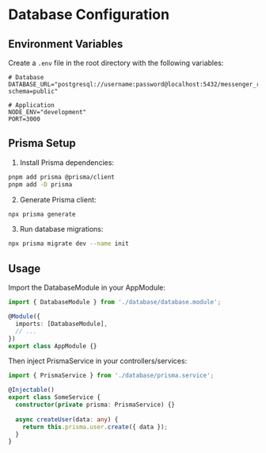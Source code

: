 # Database Configuration

## Environment Variables

Create a `.env` file in the root directory with the following variables:

```env
# Database
DATABASE_URL="postgresql://username:password@localhost:5432/messenger_running_db?schema=public"

# Application
NODE_ENV="development"
PORT=3000
```

## Prisma Setup

1. Install Prisma dependencies:
```bash
pnpm add prisma @prisma/client
pnpm add -D prisma
```

2. Generate Prisma client:
```bash
npx prisma generate
```

3. Run database migrations:
```bash
npx prisma migrate dev --name init
```

## Usage

Import the DatabaseModule in your AppModule:

```typescript
import { DatabaseModule } from './database/database.module';

@Module({
  imports: [DatabaseModule],
  // ...
})
export class AppModule {}
```

Then inject PrismaService in your controllers/services:

```typescript
import { PrismaService } from './database/prisma.service';

@Injectable()
export class SomeService {
  constructor(private prisma: PrismaService) {}
  
  async createUser(data: any) {
    return this.prisma.user.create({ data });
  }
}
```
